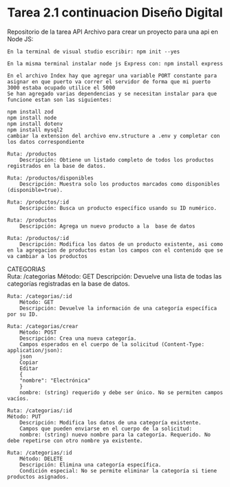 # Tarea 2.1 continuacion Diseño Digital
Repositorio de la tarea API 
Archivo para crear un proyecto para una api en Node JS:
	
	En la terminal de visual studio escribir: npm init --yes
	
	En la misma terminal instalar node js Express con: npm install express 
	
	En el archivo Index hay que agregar una variable PORT constante para asignar en que puerto va correr el servidor de forma que mi puerto 3000 estaba ocupado utilice el 5000
	Se han agregado varias dependencias y se necesitan instalar para que funcione estan son las siguientes:

	npm install zod
	npm install node
	npm install dotenv
	npm install mysql2
	cambiar la extension del archivo env.structure a .env y completar con los datos correspondiente

	Ruta: /productos
		Descripción: Obtiene un listado completo de todos los productos registrados en la base de datos.

	Ruta: /productos/disponibles
		Descripción: Muestra solo los productos marcados como disponibles (disponible=true).

	Ruta: /productos/:id
		Descripción: Busca un producto específico usando su ID numérico.

	Ruta: /productos
		Descripción: Agrega un nuevo producto a la  base de datos

	Ruta: /productos/:id
		Descripción: Modifica los datos de un producto existente, asi como en la agregacion de productos estan los campos con el contenido que se va cambiar a los productos
CATEGORIAS	
	Ruta: /categorias
		Método: GET
		Descripción: Devuelve una lista de todas las categorías registradas en la base de datos.

	Ruta: /categorias/:id
		Método: GET
		Descripción: Devuelve la información de una categoría específica por su ID.

	Ruta: /categorias/crear
		Método: POST
		Descripción: Crea una nueva categoría.
		Campos esperados en el cuerpo de la solicitud (Content-Type: application/json):
		json
		Copiar
		Editar
		{
		"nombre": "Electrónica"
		}
		nombre: (string) requerido y debe ser único. No se permiten campos vacíos.

	Ruta: /categorias/:id
	Método: PUT
		Descripción: Modifica los datos de una categoría existente.
		Campos que pueden enviarse en el cuerpo de la solicitud:
		nombre: (string) nuevo nombre para la categoría. Requerido. No debe repetirse con otro nombre ya existente.

	Ruta: /categorias/:id
		Método: DELETE
		Descripción: Elimina una categoría específica.
		Condición especial: No se permite eliminar la categoría si tiene productos asignados.